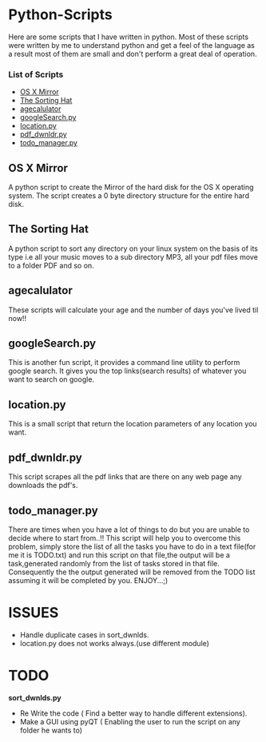 Python-Scripts
==============

Here are some scripts that I have written in python. Most of these scripts were written by me to understand python and get a feel of the language as a result most of them are small and don't perform a great deal of operation.


### List of Scripts

* [OS X Mirror](#Mirror)
* [The Sorting Hat](#Hat)
* [agecalulator](#agecalculator)
* [googleSearch.py](#google)
* [location.py](#location)
* [pdf_dwnldr.py](#pdf)
* [todo_manager.py](#todo)


## OS X Mirror

A python script to create the Mirror of the hard disk for the OS X operating system. The script creates a 0 byte directory structure for the entire hard disk.


## The Sorting Hat

A python script to sort any directory on your linux system on the basis of its type i.e all your music moves to a sub directory MP3, all your pdf files move to a folder PDF and so on.


## agecalulator

These scripts will calculate your age and the number of days you've lived til now!!


## googleSearch.py

This is another fun script, it provides a command line utility to perform google search. It gives you the top links(search results) of whatever you want to search on google.


## location.py

This is a small script that return the location parameters of any location you want.


## pdf_dwnldr.py

This script scrapes all the pdf links that are there on any web page any downloads the pdf's.


## todo_manager.py

There are times when you have a lot of things to do but you are unable to decide where to start from..!!
This script will help you to overcome this problem, simply store the list of all the tasks you have to do in a text file(for me it is TODO.txt) and run this script on that file,the output will be a task,generated randomly from the list of tasks stored in that file.
Consequently the the output generated will be removed from the TODO list assuming it will be completed by you.
ENJOY...;)





ISSUES
======

* Handle duplicate cases in sort_dwnlds.
* location.py does not works always.(use different module)


TODO
====

**sort_dwnlds.py**

* Re Write the code ( Find a better way to handle different extensions).
* Make a GUI using pyQT ( Enabling the user to run the script on any folder he wants to)
